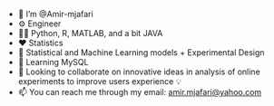 - 👋 I’m @Amir-mjafari 
-  :gear: Engineer
- :man_technologist: Python, R, MATLAB, and a bit JAVA
- :heart: Statistics
- 👀 Statistical and Machine Learning models + Experimental Design
- 🌱 Learning MySQL
- 💞️ Looking to collaborate on innovative ideas in analysis of online experiments to improve users experience :bulb: 
- 📫 You can reach me through my email: amir.mjafari@yahoo.com  

<!---
Amir-mjafari/Amir-mjafari is a ✨ special ✨ repository because its `README.md` (this file) appears on your GitHub profile.
You can click the Preview link to take a look at your changes.
--->
